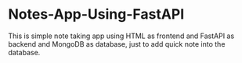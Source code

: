 # Notes-App-Using-FastAPI

This is simple note taking app using HTML as frontend and FastAPI as backend and MongoDB as database, just to add quick note into the database.
